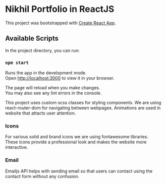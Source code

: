 # Nikhil Portfolio in ReactJS

This project was bootstrapped with [Create React App](https://github.com/facebook/create-react-app).

## Available Scripts

In the project directory, you can run:

### `npm start`

Runs the app in the development mode.\
Open [http://localhost:3000](http://localhost:3000) to view it in your browser.

The page will reload when you make changes.\
You may also see any lint errors in the console.

This project uses custom scss classes for styling components. We are using react-router-dom for navigating between webpages. Animations are used in website that attacts user attention.

### Icons
For various solid and brand icons we are using fontawesome libraries. These icons provide a professional look and makes the website more interactive.

### Email
Emailjs API helps with sending email so that users can contact using the contact form without any confusion.
